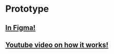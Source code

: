 # Prototype

## [In Figma!](https://www.figma.com/proto/MhL1P5KJDay8bCkfZvNqUU/InterFact-Prototype?node-id=0-1&t=519Bo3siV5vB99lP-1)

## [Youtube video on how it works!](https://youtu.be/JsZQCwotmnw)
